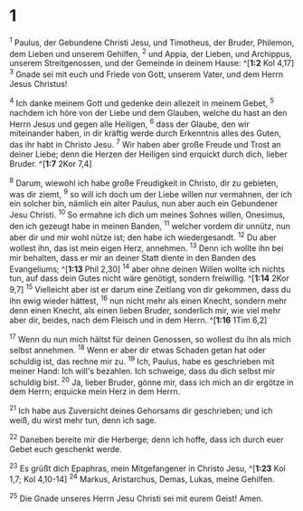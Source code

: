 # 1
<sup>1</sup> Paulus, der Gebundene Christi Jesu, und Timotheus, der Bruder, Philemon, dem Lieben und unserem Gehilfen, <sup>2</sup> und Appia, der Lieben, und Archippus, unserem Streitgenossen, und der Gemeinde in deinem Hause: ^[**1:2** Kol 4,17] <sup>3</sup> Gnade sei mit euch und Friede von Gott, unserem Vater, und dem Herrn Jesus Christus! 


<sup>4</sup> Ich danke meinem Gott und gedenke dein allezeit in meinem Gebet, <sup>5</sup> nachdem ich höre von der Liebe und dem Glauben, welche du hast an den Herrn Jesus und gegen alle Heiligen, <sup>6</sup> dass der Glaube, den wir miteinander haben, in dir kräftig werde durch Erkenntnis alles des Guten, das ihr habt in Christo Jesu. <sup>7</sup> Wir haben aber große Freude und Trost an deiner Liebe; denn die Herzen der Heiligen sind erquickt durch dich, lieber Bruder. ^[**1:7** 2Kor 7,4] 


<sup>8</sup> Darum, wiewohl ich habe große Freudigkeit in Christo, dir zu gebieten, was dir ziemt, <sup>9</sup> so will ich doch um der Liebe willen nur vermahnen, der ich ein solcher bin, nämlich ein alter Paulus, nun aber auch ein Gebundener Jesu Christi. <sup>10</sup> So ermahne ich dich um meines Sohnes willen, Onesimus, den ich gezeugt habe in meinen Banden, <sup>11</sup> welcher vordem dir unnütz, nun aber dir und mir wohl nütze ist; den habe ich wiedergesandt. <sup>12</sup> Du aber wollest ihn, das ist mein eigen Herz, annehmen. <sup>13</sup> Denn ich wollte ihn bei mir behalten, dass er mir an deiner Statt diente in den Banden des Evangeliums; ^[**1:13** Phil 2,30] <sup>14</sup> aber ohne deinen Willen wollte ich nichts tun, auf dass dein Gutes nicht wäre genötigt, sondern freiwillig. ^[**1:14** 2Kor 9,7] <sup>15</sup> Vielleicht aber ist er darum eine Zeitlang von dir gekommen, dass du ihn ewig wieder hättest, <sup>16</sup> nun nicht mehr als einen Knecht, sondern mehr denn einen Knecht, als einen lieben Bruder, sonderlich mir, wie viel mehr aber dir, beides, nach dem Fleisch und in dem Herrn. ^[**1:16** 1Tim 6,2] 
  

<sup>17</sup> Wenn du nun mich hältst für deinen Genossen, so wollest du ihn als mich selbst annehmen. <sup>18</sup> Wenn er aber dir etwas Schaden getan hat oder schuldig ist, das rechne mir zu. <sup>19</sup> Ich, Paulus, habe es geschrieben mit meiner Hand: Ich will's bezahlen. Ich schweige, dass du dich selbst mir schuldig bist. <sup>20</sup> Ja, lieber Bruder, gönne mir, dass ich mich an dir ergötze in dem Herrn; erquicke mein Herz in dem Herrn. 

<sup>21</sup> Ich habe aus Zuversicht deines Gehorsams dir geschrieben; und ich weiß, du wirst mehr tun, denn ich sage. 

<sup>22</sup> Daneben bereite mir die Herberge; denn ich hoffe, dass ich durch euer Gebet euch geschenkt werde. 

<sup>23</sup> Es grüßt dich Epaphras, mein Mitgefangener in Christo Jesu, ^[**1:23** Kol 1,7; Kol 4,10-14] <sup>24</sup> Markus, Aristarchus, Demas, Lukas, meine Gehilfen. 


<sup>25</sup> Die Gnade unseres Herrn Jesu Christi sei mit eurem Geist! Amen.